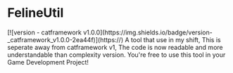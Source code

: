 <h1>FelineUtil</h1>
[![version -  catframework v1.0.0](https://img.shields.io/badge/version-_catframework_v1.0.0-2ea44f)](https://)
A tool that use in my shift, This is seperate away from catframework v1, The code is now readable and more understandable than complexity version.
You're free to use this tool in your Game Development Project! 
